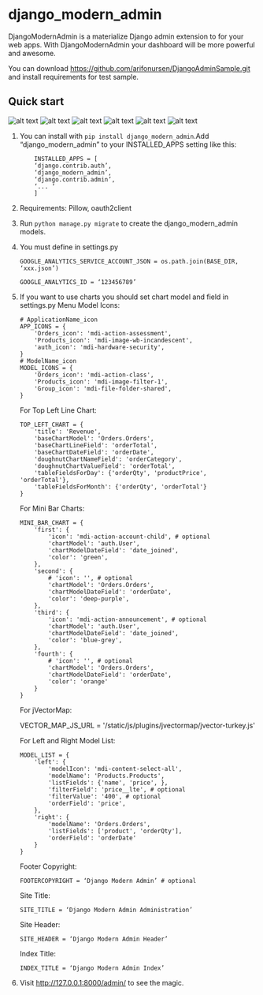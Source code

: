django_modern_admin
===================

DjangoModernAdmin is a materialize Django admin extension to for your web apps. 
With DjangoModernAdmin your dashboard will be more powerful and awesome.

You can download https://github.com/arifonursen/DjangoAdminSample.git and install requirements for test sample.

Quick start
-----------

![alt text](https://raw.githubusercontent.com/arifonursen/django_modern_admin/master/login.png)
![alt text](https://raw.githubusercontent.com/arifonursen/django_modern_admin/master/dashboard1.png)
![alt text](https://raw.githubusercontent.com/arifonursen/django_modern_admin/master/dashboard2.png)
![alt text](https://raw.githubusercontent.com/arifonursen/django_modern_admin/master/dashboard3.png)
![alt text](https://raw.githubusercontent.com/arifonursen/django_modern_admin/master/datefield.png)
![alt text](https://raw.githubusercontent.com/arifonursen/django_modern_admin/master/recent.png)

1. You can install with `pip install django_modern_admin`.Add “django_modern_admin” to your INSTALLED_APPS setting like this:
	```
	    INSTALLED_APPS = [
		‘django.contrib.auth’,
		‘django_modern_admin’,
		‘django.contrib.admin’,
		‘... ‘
	    ]
	
2. Requirements: Pillow, oauth2client

3. Run `python manage.py migrate` to create the django_modern_admin models.

4. You must define in settings.py 
	```
	GOOGLE_ANALYTICS_SERVICE_ACCOUNT_JSON = os.path.join(BASE_DIR, ‘xxx.json’)
	
	GOOGLE_ANALYTICS_ID = ‘123456789’
	```

5. If you want to use charts you should set chart model and field in settings.py
	Menu Model Icons:
	```
	# ApplicationName_icon
	APP_ICONS = {
	    'Orders_icon': 'mdi-action-assessment',
	    'Products_icon': 'mdi-image-wb-incandescent',
	    'auth_icon': 'mdi-hardware-security',
	}
	# ModelName_icon
	MODEL_ICONS = {
	    'Orders_icon': 'mdi-action-class',
	    'Products_icon': 'mdi-image-filter-1',
	    'Group_icon': 'mdi-file-folder-shared',
	}
	```
	
	For Top Left Line Chart:
	```
	TOP_LEFT_CHART = {
    	'title': 'Revenue',
    	'baseChartModel': 'Orders.Orders',
    	'baseChartLineField': 'orderTotal',
    	'baseChartDateField': 'orderDate',
    	'doughnutChartNameField': 'orderCategory',
    	'doughnutChartValueField': 'orderTotal',
    	'tableFieldsForDay': {'orderQty', 'productPrice', 'orderTotal'},
    	'tableFieldsForMonth': {'orderQty', 'orderTotal'}
	}
	```

	For Mini Bar Charts:
	```
	MINI_BAR_CHART = {
		'first': {
			'icon': 'mdi-action-account-child', # optional
			'chartModel': 'auth.User',
			'chartModelDateField': 'date_joined',
			'color': 'green',
		},
		'second': {
			# 'icon': '', # optional
			'chartModel': 'Orders.Orders',
			'chartModelDateField': 'orderDate',
			'color': 'deep-purple',
		},
		'third': {
			'icon': 'mdi-action-announcement', # optional
			'chartModel': 'auth.User',
			'chartModelDateField': 'date_joined',
			'color': 'blue-grey',
		},
		'fourth': {
			# 'icon': '', # optional
			'chartModel': 'Orders.Orders',
			'chartModelDateField': 'orderDate',
			'color': 'orange'
		}
	}
	```
	
	For jVectorMap:

	VECTOR_MAP_JS_URL = '/static/js/plugins/jvectormap/jvector-turkey.js'

	For Left and Right Model List:
	```
	MODEL_LIST = {
		'left': {
			'modelIcon': 'mdi-content-select-all',
			'modelName': 'Products.Products',
			'listFields': {'name', 'price', },
			'filterField': 'price__lte', # optional
			'filterValue': '400', # optional
			'orderField': 'price',
		},
		'right': {
			'modelName': 'Orders.Orders',
			'listFields': ['product', 'orderQty'],
			'orderField': 'orderDate'
		}
	}
	```

	Footer Copyright:
	```
	FOOTERCOPYRIGHT = ‘Django Modern Admin’ # optional
	```
	
	Site Title:
	```
	SITE_TITLE = ‘Django Modern Admin Administration’
	```
	
	Site Header:
	```
	SITE_HEADER = ‘Django Modern Admin Header’
	```
	
	Index Title:
	```
	INDEX_TITLE = ‘Django Modern Admin Index’
	```

6. Visit http://127.0.0.1:8000/admin/ to see the magic.

